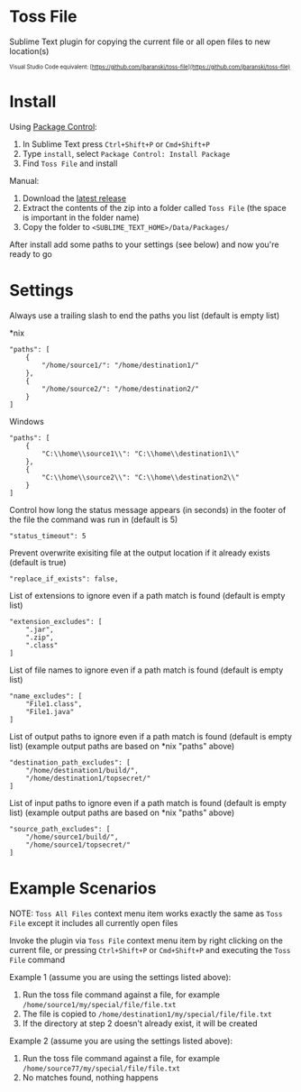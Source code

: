 # Toss File
Sublime Text plugin for copying the current file or all open files to new location(s)

<sup><sub>Visual Studio Code equivalent: [https://github.com/jbaranski/toss-file](https://github.com/jbaranski/toss-file)</sub></sup>

# Install
Using [Package Control](http://wbond.net/sublime_packages/package_control):

1. In Sublime Text press `Ctrl+Shift+P` or `Cmd+Shift+P`
2. Type `install`, select `Package Control: Install Package`
3. Find `Toss File` and install

Manual:

1. Download the [latest release](https://github.com/jbaranski/TossFile/releases)
2. Extract the contents of the zip into a folder called `Toss File` (the space is important in the folder name)
3. Copy the folder to `<SUBLIME_TEXT_HOME>/Data/Packages/`

After install add some paths to your settings (see below) and now you're ready to go

# Settings
Always use a trailing slash to end the paths you list (default is empty list)

*nix
```
"paths": [
    {
        "/home/source1/": "/home/destination1/"
    },
    {
        "/home/source2/": "/home/destination2/"
    }
]
```
Windows
```
"paths": [
    {
        "C:\\home\\source1\\": "C:\\home\\destination1\\"
    },
    {
        "C:\\home\\source2\\": "C:\\home\\destination2\\"
    }
]
```

Control how long the status message appears (in seconds) in the footer of the file the command was run in (default is 5)
```
"status_timeout": 5
```

Prevent overwrite exisiting file at the output location if it already exists (default is true)
```
"replace_if_exists": false,
```

List of extensions to ignore even if a path match is found (default is empty list)
```
"extension_excludes": [
    ".jar",
    ".zip",
    ".class"
]
```

List of file names to ignore even if a path match is found (default is empty list)
```
"name_excludes": [
    "File1.class",
    "File1.java"
]
```

List of output paths to ignore even if a path match is found (default is empty list) (example output paths are based on *nix "paths" above)
```
"destination_path_excludes": [
    "/home/destination1/build/",
    "/home/destination1/topsecret/"
]
```

List of input paths to ignore even if a path match is found (default is empty list) (example output paths are based on *nix "paths" above)
```
"source_path_excludes": [
    "/home/source1/build/",
    "/home/source1/topsecret/"
]
```

# Example Scenarios

NOTE: `Toss All Files` context menu item works exactly the same as `Toss File` except it includes all currently open files

Invoke the plugin via `Toss File` context menu item by right clicking on the current file, or pressing `Ctrl+Shift+P` or `Cmd+Shift+P` and executing the `Toss File` command

Example 1 (assume you are using the settings listed above):

1. Run the toss file command against a file, for example `/home/source1/my/special/file/file.txt`
2. The file is copied to `/home/destination1/my/special/file/file.txt`
3. If the directory at step 2 doesn't already exist, it will be created

Example 2 (assume you are using the settings listed above):

1. Run the toss file command against a file, for example `/home/source77/my/special/file/file.txt`
2. No matches found, nothing happens
